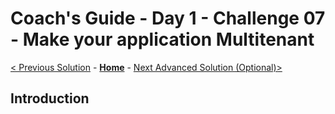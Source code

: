 # Coach's Guide - Day 1 - Challenge 07 - Make your application Multitenant

 [< Previous Solution](./Solution_D1_06.md) - **[Home](../README.md)** - [Next Advanced Solution (Optional)>](./Solution_D1_08.md)

## Introduction